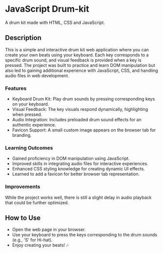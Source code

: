 # JavaScript Drum-kit
A drum kit made with HTML, CSS and JavaScript.

## Description
This is a simple and interactive drum kit web application where you can create your own beats using your keyboard. Each key corresponds to a specific drum sound, and visual feedback is provided when a key is pressed. The project was built to practice and learn DOM manipulation but also led to gaining additional experience with JavaScript, CSS, and handling audio files in web development.

### Features
- Keyboard Drum Kit: Play drum sounds by pressing corresponding keys on your keyboard.
- Visual Feedback: The key visuals respond dynamically, highlighting when pressed.
- Audio Integration: Includes preloaded drum sound effects for an authentic experience.
- Favicon Support: A small custom image appears on the browser tab for branding.

### Learning Outcomes
- Gained proficiency in DOM manipulation using JavaScript.
- Improved skills in integrating audio files for interactive experiences.
- Enhanced CSS styling knowledge for creating dynamic UI effects.
- Learned to add a favicon for better browser tab representation.

### Improvements
While the project works well, there is still a slight delay in audio playback that could be further optimized.

## How to Use
- Open the web page in your browser.
- Use your keyboard to press the keys corresponding to the drum sounds (e.g., 'S' for Hi-hat).
- Enjoy creating your beats! 🎶
